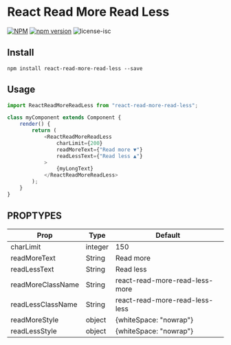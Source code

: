 
# React Read More Read Less

[![NPM](https://nodei.co/npm/react-read-more-read-less.png?downloads=true&downloadRank=true&stars=true)](https://nodei.co/npm/react-read-more-read-less/)
[![npm version](https://badge.fury.io/js/react-read-more-read-less.svg)](https://badge.fury.io/js/react-read-more-read-less)
![license-isc](https://img.shields.io/github/license/Thamodaran/react-read-more-read-less.svg)

## Install
```
npm install react-read-more-read-less --save

```
## Usage
```js
import ReactReadMoreReadLess from "react-read-more-read-less";

class myComponent extends Component {
    render() {
        return (
            <ReactReadMoreReadLess
                charLimit={200}
                readMoreText={"Read more ▼"}
                readLessText={"Read less ▲"}
            >
                {myLongText}
            </ReactReadMoreReadLess>
        );
    }
}
```

## PROPTYPES
| Prop | Type | Default |
| ---- | ---- | ------- |
| charLimit | integer | 150 |
| readMoreText | String | Read more |
| readLessText | String | Read less |
| readMoreClassName | String | react-read-more-read-less-more |
| readLessClassName | String | react-read-more-read-less-less |
| readMoreStyle | object | {whiteSpace: "nowrap"} |
| readLessStyle | object | {whiteSpace: "nowrap"} |
